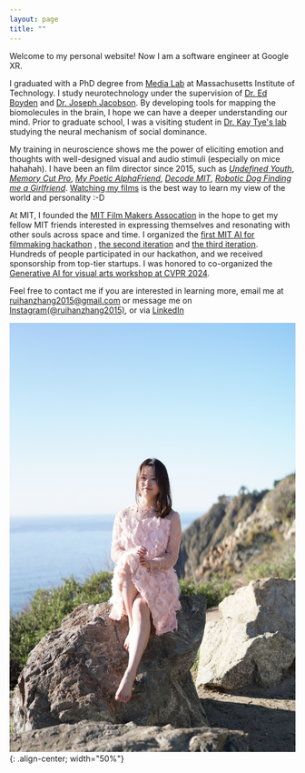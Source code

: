 ```yaml
---
layout: page
title: ""
---
```


Welcome to my personal website! Now I am a software engineer at Google XR.

I graduated with a PhD degree from  [Media Lab](https://www.media.mit.edu/) at Massachusetts Institute of Technology. I study neurotechnology under the supervision of [Dr. Ed Boyden](http://syntheticneurobiology.org/people/display/71/11) and [Dr. Joseph Jacobson](https://www.media.mit.edu/people/jacobson/projects/). By developing tools for mapping the biomolecules in the brain, I hope we can have a deeper understanding our mind. Prior to graduate school, I was a visiting student in [Dr. Kay Tye's lab](https://tyelab.org/) studying the neural mechanism of social dominance.

My training in neuroscience shows me the power of eliciting emotion and thoughts with well-designed visual and audio stimuli (especially on mice hahahah). I have been an film director since 2015, such as [*Undefined Youth*](https://www.youtube.com/watch?v=oaaCXuzaxoY&list=PL6rJy6NYiBpxBIsRf6MWw5aUjJ9Z0UMFE&index=1&pp=iAQB), [*Memory Cut Pro*](https://www.youtube.com/watch?v=UcbXHZFgT5g&list=PL6rJy6NYiBpxBIsRf6MWw5aUjJ9Z0UMFE&index=2), [*My Poetic AlphaFriend*](https://www.youtube.com/watch?v=VLWN5po2utQ&list=PL6rJy6NYiBpxBIsRf6MWw5aUjJ9Z0UMFE&index=4), [*Decode MIT*](https://www.youtube.com/watch?v=uHGVZoZ4KLg), [*Robotic Dog Finding me a Girlfriend*](https://www.youtube.com/watch?v=LqRdht7AoTA). [Watching my films](https://ruihanzhang2015.github.io/film/) is the best way to learn my view of the world and personality :-D

At MIT, I founded the [MIT Film Makers Assocation](https://engage.mit.edu/fma/home/) in the hope to get my fellow MIT friends interested in expressing themselves and resonating with other souls across space and time. I organized the [first MIT AI for filmmaking hackathon](https://www.media.mit.edu/posts/mit-ai-for-filmmaking-hackathon-2023-brings-dreams-to-life/) , [the second iteration](https://engage.mit.edu/fma/about/) and [the third iteration](https://mitaifilmhack.com/). Hundreds of people participated in our hackathon, and we received sponsorship from top-tier startups. I was honored to co-organized the [Generative AI for visual arts workshop at CVPR 2024](https://cveu.github.io/).

Feel free to contact me if you are interested in learning more, email me at [ruihanzhang2015@gmail.com](mailto:ruihanzhang2015@gmail.com) or message me on [Instagram(@ruihanzhang2015)](https://www.instagram.com/ruihanzhang2015/?hl=en), or via [LinkedIn](https://www.linkedin.com/in/ruihan-zhang-45b434150/)

![My photo](DSC09165.JPG){: .align-center; width="50%"}
